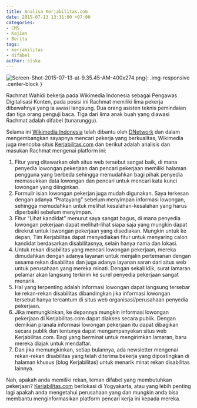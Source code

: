 ```yaml
---
title: Analisa Kerjabilitas.com
date: 2015-07-13 13:31:00 +07:00
categories:
- CMS
- Kajian
- Berita
tags:
- kerjabilitas
- difabel
author: siska
---
```


![Screen-Shot-2015-07-13-at-9.35.45-AM-400x274.png](/uploads/Screen-Shot-2015-07-13-at-9.35.45-AM-400x274.png){: .img-responsive .center-block }

Rachmat Wahidi bekerja pada Wikimedia Indonesia sebagai Pengawas Digitalisasi Konten, pada posisi ini Rachmat memiliki lima pekerja dibawahnya yang ia awasi langsung. Dua orang asisten teknis pemindaian dan tiga orang penguji baca. Tiga dari lima anak buah yang diawasi Rachmat adalah difabel (tunarunggu).

Selama ini [Wikimedia Indonesia](http://www.wikimedia.or.id/wiki/Lowongan_untuk_Penguji-baca_Halaman) telah dibantu oleh [DNetwork](http://www.dnetwork.net/testimonies/) dan dalam mengembangkan sayapnya mencari pekerja yang berkualitas, Wikimedia juga mencoba situs [Kerjabilitas.com](http://kerjabilitas.com/) dan berikut adalah analisis dan masukan Rachmat mengenai platform ini:

1. Fitur yang ditawarkan oleh situs web tersebut sangat baik, di mana penyedia lowongan pekerjaan dan pencari pekerjaan memiliki halaman pengguna yang berbeda sehingga memudahkan bagi pihak penyedia memasukkan data lowongan dan pencari untuk mencari kata kunci lowongan yang diinginkan.
2. Formulir isian lowongan pekerjan juga mudah digunakan. Saya terkesan dengan adanya “Pratayang” sebelum menyimpan informasi lowongan, sehingga memudahkan untuk melihat kesalahan-kesalahan yang harus diperbaiki sebelum menyimpan.
3. Fitur “Lihat kandidat” menurut saya sangat bagus, di mana penyedia lowongan pekerjaan dapat melihat-lihat siapa saja yang mungkin dapat direkrut untuk lowongan pekerjaan yang disediakan. Mungkin untuk ke depan, Tim Kerjabilitas dapat menyediakan fitur untuk menyaring calon kandidat berdasarkan disabilitasnya, selain hanya nama dan lokasi.
4. Untuk rekan disabilitas yang mencari lowongan pekerjaan, mereka dimudahkan dengan adanya layanan untuk menjalin pertemanan dengan sesama rekan disabilitas dan juga adanya layanan saran dari situs web untuk perusahaan yang mereka minati.
Dengan sekali klik, surat lamaran pelamar akan langsung terkirim ke surel penyedia pekerjaan sangat menarik.
5. Hal yang terpenting adalah informasi lowongan dapat langsung tersebar ke rekan-rekan disabilitas dibandingkan jika informasi lowongan tersebut hanya tercantum di situs web organisasi/perusahaan penyedia pekerjaan.
6. Jika memungkinkan, ke depannya mungkin informasi lowongan pekerjaan di Kerjabilitas.com dapat diakses secara publik. Dengan demikian pranala informasi lowongan pekerjaan itu dapat dibagikan secara publik dan tentunya dapat mengampanyekan situs web Kerjabilitas.com. Bagi yang berminat untuk mengirimkan lamaran, baru mereka diajak untuk mendaftar.
7. Dan jika memungkinkan, setiap bulannya, ada newsletter mengenai rekan-rekan disabilitas yang telah diterima bekerja yang dipostingkan di halaman khusus (blog Kerjabilitas) untuk menarik minat rekan disabilitas lainnya.

Nah, apakah anda memiliki rekan, teman difabel yang membutuhkan pekerjaan? [Kerjabilitas.com](http://kerjabilitas.com/) berlokasi di Yogyakarta, atau yang lebih penting lagi apakah anda mengetahui perusahaan yang dan mungkin anda bisa membantu menginformasikan platform pencari kerja ini kepada mereka.